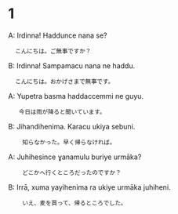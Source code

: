 # 1
A:  Irdinna! Haddunce nana se?

      こんにちは。ご無事ですか？

B:   Irdinna! Sampamacu nana ne haddu.

      こんにちは。おかげさまで無事です。
      
A:   Yupetra basma haddaccemmi ne guyu.

       今日は雨が降ると聞いています。
       
B:    Jihandihenima. Karacu ukiya sebuni.

        知らなかった。早く帰らなければ。
        
A:    Juhihesince ɣanamulu buriye urmāka?

        どこかへ行くところだったのですか？
        
B:    Irrā, xuma yayihenima ra ukiye urmāka juhiheni.

        いえ、麦を買って、帰るところでした。
